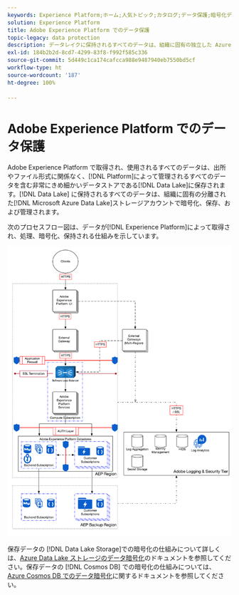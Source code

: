```yaml
---
keywords: Experience Platform;ホーム;人気トピック;カタログ;データ保護;暗号化データレイク
solution: Experience Platform
title: Adobe Experience Platform でのデータ保護
topic-legacy: data protection
description: データレイクに保持されるすべてのデータは、組織に固有の独立した Azure Data Lake Storage アカウントで暗号化、保存、管理されます。次のプロセスフロー図は、Experience Platform でのデータの取得、処理、暗号化、保持の仕組みを示しています。
exl-id: 184b2b2d-8cd7-4299-83f8-f992f585c336
source-git-commit: 5d449c1ca174cafcca988e9487940eb7550bd5cf
workflow-type: ht
source-wordcount: '187'
ht-degree: 100%

---
```


# Adobe Experience Platform でのデータ保護

Adobe Experience Platform で取得され、使用されるすべてのデータは、出所やファイル形式に関係なく、[!DNL Platform]によって管理されるすべてのデータを含む非常にきめ細かいデータストアである[!DNL Data Lake]に保存されます。[!DNL Data Lake] に保持されるすべてのデータは、組織に固有の分離された[!DNL Microsoft Azure Data Lake]ストレージアカウントで暗号化、保存、および管理されます。

次のプロセスフロー図は、データが[!DNL Experience Platform]によって取得され、処理、暗号化、保持される仕組みを示しています。

![](images/data-protection/flow.png)

保存データの [!DNL Data Lake Storage]での暗号化の仕組みについて詳しくは、[Azure Data Lake ストレージのデータ暗号化](https://docs.microsoft.com/ja-jp/azure/data-lake-store/data-lake-store-encryption)のドキュメントを参照してください。保存データの [!DNL Cosmos DB] での暗号化の仕組みについては、[Azure Cosmos DB でのデータ暗号化](https://docs.microsoft.com/ja-jp/azure/cosmos-db/database-encryption-at-rest)に関するドキュメントを参照してください。
